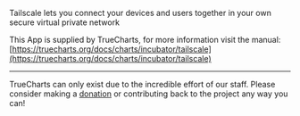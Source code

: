 Tailscale lets you connect your devices and users together in your own secure virtual private network

This App is supplied by TrueCharts, for more information visit the manual: [https://truecharts.org/docs/charts/incubator/tailscale](https://truecharts.org/docs/charts/incubator/tailscale)

---

TrueCharts can only exist due to the incredible effort of our staff.
Please consider making a [donation](https://truecharts.org/docs/about/sponsor) or contributing back to the project any way you can!
